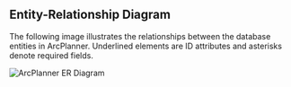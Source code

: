 ## Entity-Relationship Diagram

The following image illustrates the relationships between the database entities in ArcPlanner. Underlined elements are ID attributes and asterisks denote required fields.

![ArcPlanner ER Diagram](https://github.com/smacademic/project-cgkm/wiki/assets/ArcPlanner_ERDiagram.png)